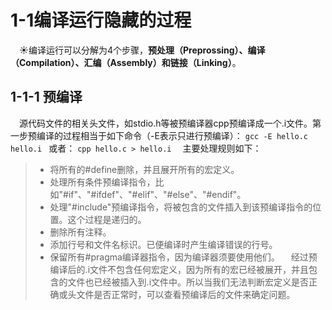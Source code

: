 # 1-1编译运行隐藏的过程
&emsp;&#9728;编译运行可以分解为4个步骤，**预处理（Preprossing）、编译（Compilation）、汇编（Assembly）和链接（Linking）**。
## 1-1-1 预编译
&emsp;源代码文件的相关头文件，如stdio.h等被预编译器cpp预编译成一个.i文件。第一步预编译的过程相当于如下命令（-E表示只进行预编译）：
`
gcc -E hello.c hello.i 
`
或者：
`
cpp hello.c > hello.i
`
&emsp;主要处理规则如下：
>+ 将所有的#define删除，并且展开所有的宏定义。
>+ 处理所有条件预编译指令，比如"#if"、"#ifdef"、"#elif"、"#else"、"#endif"。
>+ 处理"#include"预编译指令，将被包含的文件插入到该预编译指令的位置。这个过程是递归的。
>+ 删除所有注释。
>+ 添加行号和文件名标识。已便编译时产生编译错误的行号。
>+ 保留所有#pragma编译器指令，因为编译器须要使用他们。
&emsp;经过预编译后的.i文件不包含任何宏定义，因为所有的宏已经被展开，并且包含的文件也已经被插入到.i文件中。所以当我们无法判断宏定义是否正确或头文件是否正常时，可以查看预编译后的文件来确定问题。

